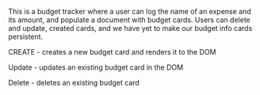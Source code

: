 This is a budget tracker where a user can log the name of an expense and its amount, and populate a document with budget cards. Users can delete and update, created cards, and we have yet to make our budget info cards persistent.

CREATE - creates a new budget card and renders it to the DOM

Update - updates an existing budget card in the DOM

Delete - deletes an existing budget card
